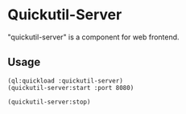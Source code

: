 # Quickutil-Server

"quickutil-server" is a component for web frontend.

## Usage

    (ql:quickload :quickutil-server)
    (quickutil-server:start :port 8080)
    
    (quickutil-server:stop)
